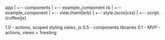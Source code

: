 app
 |
  +-- components
      |
      +-- example_component.rb
      |
      +-- example_component
          |
          +-- view.(haml|erb)
          |
          +-- style.(scss|css)
          |
          +-- script.(coffee|js)

1.0 - actions, scoped styling views, js
0.5 - components libraries
0.1 - MVP - actions, views + 1nesting
